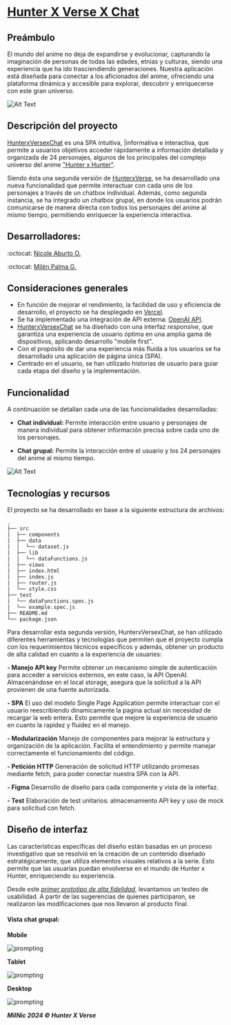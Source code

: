 
# [Hunter X Verse X Chat](https://hunterxversexchat.vercel.app/)
## Preámbulo
El mundo del anime no deja de expandirse y evolucionar, capturando la imaginación de personas de todas las edades, etnias y culturas, siendo una experiencia que ha ido trasciendiendo generaciones.
Nuestra aplicación está diseñada para conectar a los aficionados del anime, ofreciendo una plataforma dinámica y accesible para explorar, descubrir y enriquecerse con este gran universo.

![Alt Text](https://media3.giphy.com/media/v1.Y2lkPTc5MGI3NjExaTlmYzEwNHN1a2QzcTFrazdhaHQ0aG44dXc5bHhhNW9waTYyaHJlMyZlcD12MV9pbnRlcm5hbF9naWZfYnlfaWQmY3Q9Zw/etW2P2cvB0PYY/giphy.gif)


## Descripción del proyecto
 [HunterxVersexChat](https://hunterxversexchat.vercel.app/)  es una SPA intuitiva, |informativa e interactiva, que permite a usuarios objetivos acceder rápidamente a información detallada y organizada de 24 personajes, algunos de los principales del complejo universo del anime ["Hunter x Hunter"](https://es.wikipedia.org/wiki/Hunter_%C3%97_Hunter).

Siendo ésta una segunda versión de [HunterxVerse](https://milenpg.github.io/DEV014-Dataverse/src/), se ha desarrollado una nueva funcionalidad que permite interactuar con cada uno de los personajes a través de un chatbox individual. Además, como segunda instancia, se ha integrado un chatbox grupal, en donde los usuarios podrán comunicarse de manera directa con todos los personajes del anime al mismo tiempo, permitiendo enriquecer la experiencia interactiva.

## Desarrolladores:

 :octocat: [Nicole Aburto O.](https://github.com/Niconsuelo)

 :octocat: [Milén Palma G.](https://github.com/MilenPG)

## Consideraciones generales
- En función de mejorar el rendimiento, la facilidad de uso y eficiencia de desarrollo, el proyecto se ha desplegado en [Vercel](https://vercel.com/).
- Se ha implementado una integración de API externa: [OpenAI API](https://openai.com/index/openai-api/).
- [HunterxVersexChat](https://hunterxversexchat.vercel.app/) se ha diseñado con una interfaz _responsive_, que garantiza una experiencia de usuario óptima en una amplia gama de dispositivos, aplicando desarrollo "mobile first".
- Con el propósito de dar una experiencia más fluida a los usuarios se ha desarrollado una aplicación de página única (SPA).
- Centrado en el usuario, se han utilizado historias de usuario para guiar cada etapa del diseño y la implementación.


## Funcionalidad
A continuación se detallan cada una de las funcionalidades desarrolladas:

- **Chat individual:** Permite interacción entre usuario y personajes de manera individual para obtener información precisa sobre cada uno de los personajes.

- **Chat grupal:** Permite la interacción entre el usuario y los 24 personajes del anime al mismo tiempo.

![Alt Text](https://media4.giphy.com/media/v1.Y2lkPTc5MGI3NjExd2dtdmF1d3JscmFwZjl1ajJwb3FpbGl5aDJxM3Z4eXFvNnk1NmUxcCZlcD12MV9pbnRlcm5hbF9naWZfYnlfaWQmY3Q9Zw/4jamu9obYceTjTNptY/giphy.gif)


## Tecnologías y recursos
El proyecto se ha desarrollado en base a la siguiente estructura de archivos:

```text
.
├── src
|  ├── components
|  ├── data
|  |  └── dataset.js
|  ├── lib
|  |  └── dataFunctions.js
|  ├── views
|  ├── index.html
|  ├── index.js
|  ├── router.js
|  └── style.css
├── test
|  └── dataFunctions.spec.js
|  └── example.spec.js
├── README.md
└── package.json

```

Para desarrollar esta segunda versión, HunterxVersexChat, se han utilizado diferentes herramientas y tecnologías que permiten que el proyecto cumpla con los requerimientos técnicos específicos y además, obtener un producto de alta calidad en cuanto a la experiencia de usuaries:

**- Manejo API key**
Permite obtener un mecanismo simple de autenticación para acceder a servicios externos, en este caso, la API OpenAI. Almacenándose en el local storage, asegura que la solicitud a la API provienen de una fuente autorizada. 

**- SPA**
El uso del modelo Single Page Application permite interactuar con el usuario reescribiendo dinamicamente la pagina actual sin necesidad de recargar la web entera. Esto permite que mejore la experiencia de usuario en cuanto la rapidez y fluidez en el manejo.

**- Modularización**
Manejo de componentes para mejorar la estructura y organización de la aplicación. Facilita el entendimiento y permite manejar correctamente el funcionamiento del código.

**- Petición HTTP**
Generación de solicitud HTTP utilizando promesas mediante fetch, para poder conectar nuestra SPA con la API.

**- Figma**
Desarrollo de diseño para cada componente y vista de la interfaz. 

**- Test**
Elaboración de test unitarios: almacenamiento API key y uso de mock para solicitud con fetch.


## Diseño de interfaz

Las características específicas del diseño están basadas en un proceso investigativo que se resolvió en la creación de un contenido diseñado estratégicamente, que utiliza elementos visuales relativos a la serie. Esto permite que las usuarias puedan envolverse en el mundo de Hunter x Hunter, enriqueciendo su experiencia.

Desde este [*primer prototipo de alta fidelidad*](
https://www.figma.com/proto/3Rf37tPhYsVPqcpihtN1kx/Hunter-X?node-id=215-444&t=8L1CREw0YxTBiEQC-0&scaling=scale-down&page-id=0%3A1&starting-point-node-id=215%3A444&show-proto-sidebar=1), levantamos un testeo de usabilidad. A partir de las sugerencias de quienes participaron, se realizaron las modificaciones que nos llevaron al producto final. 


#### Vista chat grupal:

**Mobile**

![prompting](https://github.com/MilenPG/DEV014-dataverse-chat/blob/main/src/assets/gchatMobile.png.jpeg?raw=true)



**Tablet**

![prompting](https://github.com/MilenPG/DEV014-dataverse-chat/blob/main/src/assets/gchatTablet.png.jpeg?raw=true)


**Desktop**

![prompting](https://github.com/MilenPG/DEV014-dataverse-chat/blob/main/src/assets/gchatDesktop.png.jpeg?raw=true)




<!-- ## How does it work?

En función a crear una mejor experiencia de usuario, se han definido los siguientes instrucciones de uso para utilizar HunterxVersexChat

En la pantalla principal, se encuentra una vista general de la aplicación, la cual contendrá:

- Aunteticador de API key
- Acceso directo para iniciar comunicación con todos los personajes del anime.
- Visualización de 24 card con los personajes principales del anime:
- Al hacer click sobre la card, se ejecuta el cambio de vista para iniciar chat individual con el personaje clickeado.


*** -->

***MilNic 2024 &copy; Hunter X Verse***

